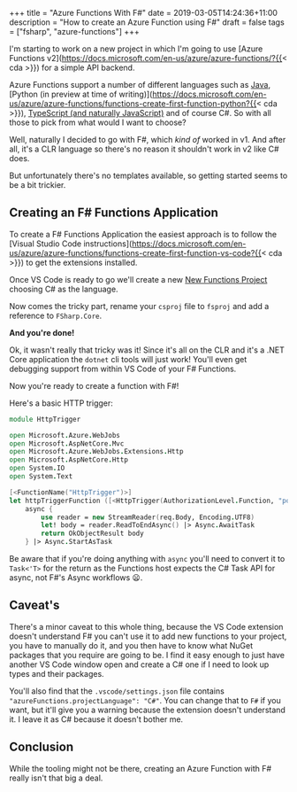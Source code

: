 +++
title = "Azure Functions With F#"
date = 2019-03-05T14:24:36+11:00
description = "How to create an Azure Function using F#"
draft = false
tags = ["fsharp", "azure-functions"]
+++

I'm starting to work on a new project in which I'm going to use [Azure Functions v2](https://docs.microsoft.com/en-us/azure/azure-functions/?{{< cda >}}) for a simple API backend.

Azure Functions support a number of different languages such as [Java](https://azure.microsoft.com/en-us/blog/announcing-the-general-availability-of-java-support-in-azure-functions/), [Python (in preview at time of writing)](https://docs.microsoft.com/en-us/azure/azure-functions/functions-create-first-function-python?{{< cda >}}), [TypeScript (and naturally JavaScript)](https://azure.microsoft.com/en-us/blog/improving-the-typescript-support-in-azure-functions/) and of course C#. So with all those to pick from what would I want to choose?

Well, naturally I decided to go with F#, which _kind of_ worked in v1. And after all, it's a CLR language so there's no reason it shouldn't work in v2 like C# does.

But unfortunately there's no templates available, so getting started seems to be a bit trickier.

## Creating an F# Functions Application

To create a F# Functions Application the easiest approach is to follow the [Visual Studio Code instructions](https://docs.microsoft.com/en-us/azure/azure-functions/functions-create-first-function-vs-code?{{< cda >}}) to get the extensions installed.

Once VS Code is ready to go we'll create a new [New Functions Project](https://docs.microsoft.com/en-us/azure/azure-functions/functions-create-first-function-vs-code#create-an-azure-functions-project) choosing C# as the language.

Now comes the tricky part, rename your `csproj` file to `fsproj` and add a reference to `FSharp.Core`.

**And you're done!**

Ok, it wasn't really that tricky was it! Since it's all on the CLR and it's a .NET Core application the `dotnet` cli tools will just work! You'll even get debugging support from within VS Code of your F# Functions.

Now you're ready to create a function with F#!

Here's a basic HTTP trigger:

```fsharp
module HttpTrigger

open Microsoft.Azure.WebJobs
open Microsoft.AspNetCore.Mvc
open Microsoft.Azure.WebJobs.Extensions.Http
open Microsoft.AspNetCore.Http
open System.IO
open System.Text

[<FunctionName("HttpTrigger")>]
let httpTriggerFunction ([<HttpTrigger(AuthorizationLevel.Function, "post", Route = null)>] req : HttpRequest) =
    async {
        use reader = new StreamReader(req.Body, Encoding.UTF8)
        let! body = reader.ReadToEndAsync() |> Async.AwaitTask
        return OkObjectResult body
    } |> Async.StartAsTask
```

Be aware that if you're doing anything with `async` you'll need to convert it to `Task<'T>` for the return as the Functions host expects the C# Task API for async, not F#'s Async workflows 😦.

## Caveat's

There's a minor caveat to this whole thing, because the VS Code extension doesn't understand F# you can't use it to add new functions to your project, you have to manually do it, and you then have to know what NuGet packages that you require are going to be. I find it easy enough to just have another VS Code window open and create a C# one if I need to look up types and their packages.

You'll also find that the `.vscode/settings.json` file contains `"azureFunctions.projectLanguage": "C#"`. You can change that to `F#` if you want, but it'll give you a warning because the extension doesn't understand it. I leave it as C# because it doesn't bother me.

## Conclusion

While the tooling might not be there, creating an Azure Function with F# really isn't that big a deal.